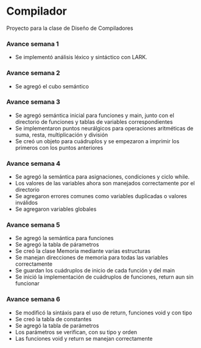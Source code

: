 # Compilador

Proyecto para la clase de Diseño de Compiladores

### Avance semana 1

- Se implementó análisis léxico y sintáctico con LARK.

### Avance semana 2

- Se agregó el cubo semántico

### Avance semana 3

- Se agregó semántica inicial para funciones y main, junto con el directorio de funciones y tablas de variables correspondientes
- Se implementaron puntos neurálgicos para operaciones aritméticas de suma, resta, multiplicación y división
- Se creó un objeto para cuádruplos y se empezaron a imprimir los primeros con los puntos anteriores

### Avance semana 4

- Se agregó la semántica para asignaciones, condiciones y ciclo while.
- Los valores de las variables ahora son manejados correctamente por el directorio
- Se agregaron errores comunes como variables duplicadas o valores inválidos
- Se agregaron variables globales

### Avance semana 5

- Se agregó la semántica para funciones
- Se agregó la tabla de párametros
- Se creó la clase Memoria mediante varias estructuras
- Se manejan direcciones de memoria para todas las variables correctamente
- Se guardan los cuádruplos de inicio de cada función y del main
- Se inició la implementación de cuádruplos de funciones, return aun sin funcionar

### Avance semana 6

- Se modificó la sintáxis para el uso de return, funciones void y con tipo
- Se creó la tabla de constantes
- Se agregó la tabla de parámetros
- Los parámetros se verifican, con su tipo y orden
- Las funciones void y return se manejan correctamente
